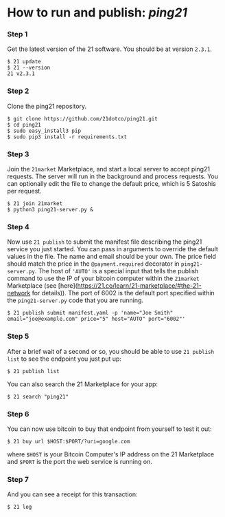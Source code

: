 # How to run and publish: _**ping21**_

### Step 1
Get the latest version of the 21 software. You should be at version `2.3.1`.

```
$ 21 update
$ 21 --version
21 v2.3.1
```

### Step 2
Clone the ping21 repository.

```
$ git clone https://github.com/21dotco/ping21.git
$ cd ping21
$ sudo easy_install3 pip
$ sudo pip3 install -r requirements.txt
```

### Step 3
Join the `21market` Marketplace, and start a local
server to accept ping21 requests. The server will run in the
background and process requests.  You can optionally edit the file
to change the default price, which is 5 Satoshis per request.

```
$ 21 join 21market
$ python3 ping21-server.py &
```

### Step 4
Now use `21 publish` to submit the manifest file describing the
ping21 service you just started. You can pass in arguments to override the
default values in the file.  The name and email should be your own. The price
field should match the price in the `@payment.required` decorator in `ping21-server.py`.
The host of `'AUTO'` is a special input that tells the publish command to use
the IP of your bitcoin computer within the `21market` Marketplace (see
[here](https://21.co/learn/21-marketplace/#the-21-network for details)). The
port of 6002 is the default port specified within the
`ping21-server.py` code that you are running.

```
$ 21 publish submit manifest.yaml -p 'name="Joe Smith" email="joe@example.com" price="5" host="AUTO" port="6002"'
```

### Step 5
After a brief wait of a second or so, you should be able to use `21 publish list`
to see the endpoint you just put up:

```
$ 21 publish list
```

You can also search the 21 Marketplace for your app:

```
$ 21 search "ping21"
```

### Step 6
You can now use bitcoin to buy that endpoint from yourself to test it out:

```
$ 21 buy url $HOST:$PORT/?uri=google.com
```

where `$HOST` is your Bitcoin Computer's IP address on the 21 Marketplace and
`$PORT` is the port the web service is running on.

### Step 7
And you can see a receipt for this transaction:

```
$ 21 log
```
